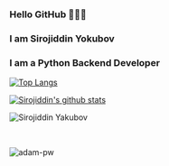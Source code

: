 ### Hello GitHub 👋👋👋

### I am Sirojiddin Yokubov
### I am a Python Backend Developer 


[website]: https://github.com/SirojiddinYokubov
[![Top Langs](https://github-readme-stats.vercel.app/api/top-langs/?username=SirojiddinYokubov&layout=compact&theme=radical&title_color=0366d6)](https://github.com/anuraghazra/github-readme-stats)

[![Sirojiddin's github stats](https://github-readme-stats.vercel.app/api?username=SirojiddinYokubov&count_private=true&include_all_commits&show_icons=true&theme=radical&title_color=0366d6)](https://github.com/anuraghazra/github-readme-stats)

<p align="left"> <img src="https://komarev.com/ghpvc/?username=SirojiddinYokubov&color=brightgreen" alt="Sirojiddin Yakubov"/> </p>

<br>

<p><img align="center" src="https://github-readme-streak-stats.herokuapp.com/?user=SirojiddinYokubov&theme=radical" alt="adam-pw" /></p>
